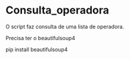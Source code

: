 # Consulta_operadora
O script faz consulta de uma lista de operadora.

Precisa ter o beautifulsoup4

pip install beautifulsoup4
